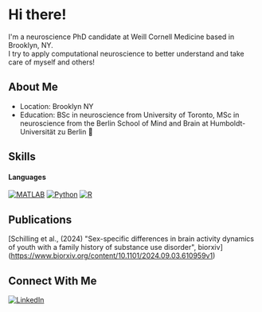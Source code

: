 # Hi there!

I'm a neuroscience PhD candidate at Weill Cornell Medicine based in Brooklyn, NY. <br>
I try to apply computational neuroscience to better understand and take care of myself and others! <br>


## About Me
- Location: Brooklyn NY 
- Education: BSc in neuroscience from University of Toronto, MSc in neuroscience from the Berlin School of Mind and Brain at Humboldt-Universität zu Berlin 🧠

## Skills

#### Languages
[![MATLAB](https://img.shields.io/badge/language-MATLAB-blue)](https://github.com/louisaschill)
[![Python](https://img.shields.io/badge/python-3670A0?style=for-the-badge&logo=python&logoColor=ffdd54)](https://github.com/louisaschill)
[![R](https://img.shields.io/badge/R-276DC3?style=flat&logo=r&logoColor=white)](https://github.com/louisaschill)

## Publications 
[Schilling et al., (2024) "Sex-specific differences in brain activity dynamics of youth with a family history of substance use disorder", biorxiv] (https://www.biorxiv.org/content/10.1101/2024.09.03.610959v1)

## Connect With Me
[![LinkedIn](https://img.shields.io/badge/LinkedIn-0077B5?style=for-the-badge&logo=linkedin&logoColor=white)](https://www.linkedin.com/in/louisa-schilling-70b742129)
